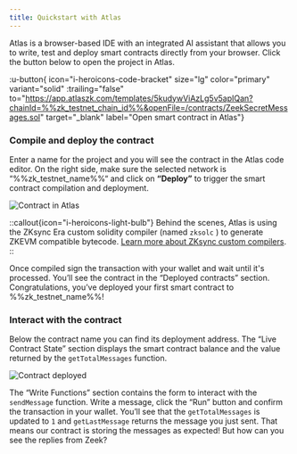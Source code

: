 ```yaml
---
title: Quickstart with Atlas
---
```

Atlas is a browser-based IDE with an integrated AI assistant that allows you to write, test and deploy smart contracts
directly from your browser. Click the button below to open the project in Atlas.

:u-button{ icon="i-heroicons-code-bracket" size="lg" color="primary" variant="solid" :trailing="false"
to="https://app.atlaszk.com/templates/5kudywViAzLg5v5apIQan?chainId=%%zk_testnet_chain_id%%&openFile=/contracts/ZeekSecretMessages.sol"
target="_blank" label="Open smart contract in Atlas"}

### Compile and deploy the contract

Enter a name for the project and you will see the contract in the Atlas code editor.
On the right side, make sure the selected network is “%%zk_testnet_name%%“
and click on **“Deploy”** to trigger the smart contract compilation and deployment.

![Contract in Atlas](/images/101-quickstart/101-atlas-contract.png)

::callout{icon="i-heroicons-light-bulb"}
Behind the scenes, Atlas is using the ZKsync Era custom solidity compiler
(named `zksolc` ) to generate ZKEVM compatible bytecode. [Learn more about ZKsync custom compilers](/zk-stack/components/compiler/toolchain).
::

Once compiled sign the transaction with your wallet and wait until it's processed. You’ll see the contract in the
“Deployed contracts” section. Congratulations, you’ve deployed your first smart contract to %%zk_testnet_name%%!

### Interact with the contract

Below the contract name you can find its deployment address. The “Live Contract State” section displays the smart
contract balance and the value returned by the `getTotalMessages` function.

![Contract deployed](/images/101-quickstart/101-atlas-deployed.png)

The “Write Functions” section contains the form to interact with the `sendMessage` function. Write a message, click the
“Run” button and confirm the transaction in your wallet. You’ll see that the `getTotalMessages` is updated to `1` and
`getLastMessage` returns the message you just sent. That means our contract is storing the messages as expected! But how
can you see the replies from Zeek?
